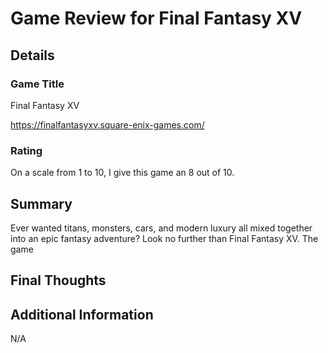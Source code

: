 # Game Review for Final Fantasy XV
## Details

### Game Title

Final Fantasy XV

https://finalfantasyxv.square-enix-games.com/

### Rating

On a scale from 1 to 10, I give this game an 8 out of 10.

## Summary

Ever wanted titans, monsters, cars, and modern luxury all mixed together into an epic fantasy adventure? Look no further than Final Fantasy XV. The game

## Final Thoughts



## Additional Information

N/A


